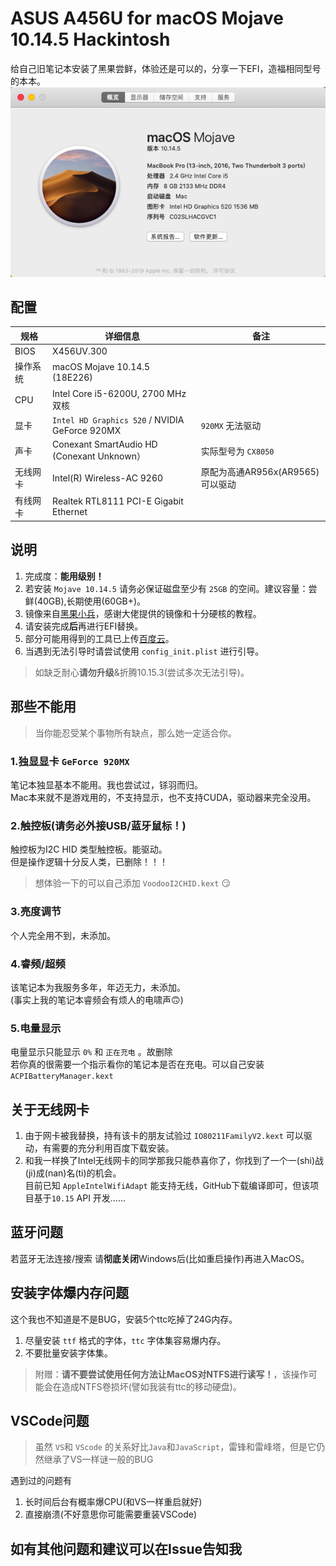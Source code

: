 # ASUS A456U for macOS Mojave 10.14.5 Hackintosh
给自己旧笔记本安装了黑果尝鲜，体验还是可以的，分享一下EFI，造福相同型号的本本。  
![](./Other/desktop.png)

## 配置
| 规格     | 详细信息                                       | 备注                             |
|----------|------------------------------------------------|----------------------------------|
| BIOS     | X456UV.300                                     |                                  |
| 操作系统 | macOS Mojave 10.14.5 (18E226)                  |                                  |
| CPU      | Intel Core i5-6200U, 2700 MHz  双核            |                                  |
| 显卡     | `Intel HD Graphics 520` / NVIDIA GeForce 920MX | `920MX` 无法驱动                 |
| 声卡     | Conexant SmartAudio HD (Conexant Unknown）     | 实际型号为 `CX8050`              |
| 无线网卡 | Intel(R) Wireless-AC 9260                      | 原配为高通AR956x(AR9565)可以驱动 |
| 有线网卡 | Realtek RTL8111 PCI-E Gigabit Ethernet         |                                  |

## 说明

1. 完成度：**能用级别！**
2. 若安装 `Mojave 10.14.5` 请务必保证磁盘至少有 `25GB` 的空间。建议容量：尝鲜(40GB),长期使用(60GB+)。
3. 镜像来自[黑果小兵](https://blog.daliansky.net/)，感谢大佬提供的镜像和十分硬核的教程。
4. 请安装完成**后**再进行EFI替换。
5. 部分可能用得到的工具已上传[百度云]()。
6. 当遇到无法引导时请尝试使用 `config_init.plist` 进行引导。
> 如缺乏耐心**请勿升级**&折腾10.15.3(尝试多次无法引导)。

## 那些不能用
>当你能忍受某个事物所有缺点，那么她一定适合你。

### 1.独显显卡 `GeForce 920MX`
笔记本独显基本不能用。我也尝试过，铩羽而归。  
Mac本来就不是游戏用的，不支持显示，也不支持CUDA，驱动器来完全没用。

### 2.触控板(请务必外接USB/蓝牙鼠标！)
触控板为I2C HID 类型触控板。能驱动。   
但是操作逻辑十分反人类，已删除！！！
>想体验一下的可以自己添加 `VoodooI2CHID.kext` 😏

### 3.亮度调节
个人完全用不到，未添加。

### 4.睿频/超频
该笔记本为我服务多年，年迈无力，未添加。  
(事实上我的笔记本睿频会有烦人的电啸声🙃)

### 5.电量显示
电量显示只能显示 `0%` 和 `正在充电` 。故删除  
若你真的很需要一个指示看你的笔记本是否在充电。可以自己安装 `ACPIBatteryManager.kext`

## 关于无线网卡
1. 由于网卡被我替换，持有该卡的朋友试验过 `IO80211FamilyV2.kext` 可以驱动，有需要的充分利用百度下载安装。  
2. 和我一样换了Intel无线网卡的同学那我只能恭喜你了，你找到了一个一(shi)战(ji)成(nan)名(ti)的机会。  
目前已知 `AppleIntelWifiAdapt` 能支持无线，GitHub下载编译即可，但该项目基于`10.15` API 开发……

## 蓝牙问题
若蓝牙无法连接/搜索 请**彻底关闭**Windows后(比如重启操作)再进入MacOS。

## 安装字体爆内存问题
这个我也不知道是不是BUG，安装5个ttc吃掉了24G内存。  
1. 尽量安装 `ttf` 格式的字体，`ttc` 字体集容易爆内存。
2. 不要批量安装字体集。
> 附赠：**请不要尝试使用任何方法让MacOS对NTFS进行读写！**，该操作可能会在造成NTFS卷损坏(譬如我装有ttc的移动硬盘)。

## VSCode问题
>虽然 `VS`和 `VScode` 的关系好比`Java`和`JavaScript`，雷锋和雷峰塔，但是它仍然继承了VS一样谜一般的BUG  

遇到过的问题有
1. 长时间后台有概率爆CPU(和VS一样重启就好)
2. 直接崩溃(不好意思你可能需要重装VSCode)

## 如有其他问题和建议可以在Issue告知我

